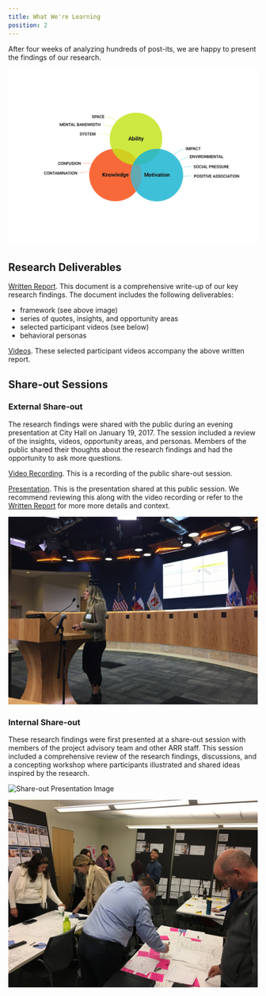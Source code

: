 ```yaml
---
title: What We're Learning
position: 2
---
```


After four weeks of analyzing hundreds of post-its, we are happy to present the findings of our research.


![Framework Image](/assets/img/projects/zero-waste/Final%20Framework.png)

## Research Deliverables

[Written Report](https://drive.google.com/file/d/0B1h7yUJL74THaE1HYjJWQUlzRlU/view?usp=sharing).
This document is a comprehensive write-up of our key research findings. The document includes the following deliverables:

* framework (see above image)
* series of quotes, insights, and opportunity areas
* selected participant videos (see below)
* behavioral personas

[Videos](https://drive.google.com/drive/folders/0B0ZCxe9t4WXDS2t6WXpmZkF1dnc?usp=sharing).
These selected participant videos accompany the above written report.


## Share-out Sessions

### External Share-out

The research findings were shared with the public during an evening presentation at City Hall on January 19, 2017. The session included a review of the insights, videos, opportunity areas, and personas. Members of the public shared their thoughts about the research findings and had the opportunity to ask more questions.

[Video Recording](http://austintx.swagit.com/play/01192017-783). This is a recording of the public share-out session.

[Presentation](https://drive.google.com/file/d/0B1h7yUJL74THd1V3Skt0WDdET3M/view?usp=sharing). This is the presentation shared at this public session. We recommend reviewing this along with the video recording or refer to the [Written Report](https://drive.google.com/file/d/0B1h7yUJL74THaE1HYjJWQUlzRlU/view?usp=sharing) for more more details and context.

![Public Share-out](/assets/img/projects/zero-waste/PublicPres-Amalie.JPG)

### Internal Share-out

These research findings were first presented at a share-out session with members of the project advisory team and other ARR staff. This session included a comprehensive review of the research findings, discussions, and a concepting workshop where participants illustrated and shared ideas inspired by the research.

![Share-out Presentation Image](/assets/img/projects/zero/share_out_katherine_presenting.jpg)

![Share-out Drawing Image](/assets/img/projects/zero-waste/DesignSessionStanding.JPG)
